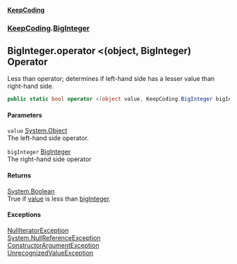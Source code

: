 #### [KeepCoding](index.md 'index')
### [KeepCoding](KeepCoding.md 'KeepCoding').[BigInteger](BigInteger.md 'KeepCoding.BigInteger')
## BigInteger.operator &lt;(object, BigInteger) Operator
Less than operator; determines if left-hand side has a lesser value than right-hand side.  
```csharp
public static bool operator <(object value, KeepCoding.BigInteger bigInteger);
```
#### Parameters
<a name='KeepCoding_BigInteger_op_LessThan(object_KeepCoding_BigInteger)_value'></a>
`value` [System.Object](https://docs.microsoft.com/en-us/dotnet/api/System.Object 'System.Object')  
The left-hand side operator.
  
<a name='KeepCoding_BigInteger_op_LessThan(object_KeepCoding_BigInteger)_bigInteger'></a>
`bigInteger` [BigInteger](BigInteger.md 'KeepCoding.BigInteger')  
The right-hand side operator
  
#### Returns
[System.Boolean](https://docs.microsoft.com/en-us/dotnet/api/System.Boolean 'System.Boolean')  
True if [value](BigInteger_op_LessThan_DmuGOVGU9QqQdDrlTh7MFA.md#KeepCoding_BigInteger_op_LessThan(object_KeepCoding_BigInteger)_value 'KeepCoding.BigInteger.op_LessThan(object, KeepCoding.BigInteger).value') is less than [bigInteger](BigInteger_op_LessThan_DmuGOVGU9QqQdDrlTh7MFA.md#KeepCoding_BigInteger_op_LessThan(object_KeepCoding_BigInteger)_bigInteger 'KeepCoding.BigInteger.op_LessThan(object, KeepCoding.BigInteger).bigInteger').
#### Exceptions
[NullIteratorException](NullIteratorException.md 'KeepCoding.Internal.NullIteratorException')  
[System.NullReferenceException](https://docs.microsoft.com/en-us/dotnet/api/System.NullReferenceException 'System.NullReferenceException')  
[ConstructorArgumentException](ConstructorArgumentException.md 'KeepCoding.Internal.ConstructorArgumentException')  
[UnrecognizedValueException](UnrecognizedValueException.md 'KeepCoding.Internal.UnrecognizedValueException')  
